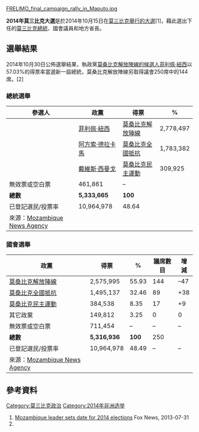 [FRELIMO_final_campaign_rally_in_Maputo.jpg](https://zh.wikipedia.org/wiki/File:FRELIMO_final_campaign_rally_in_Maputo.jpg "fig:FRELIMO_final_campaign_rally_in_Maputo.jpg")

**2014年莫三比克大選**是於2014年10月15日在[莫三比克舉行的大選](https://zh.wikipedia.org/wiki/莫三比克 "wikilink")\[1\]，藉此選出下任的[莫三比克總統](https://zh.wikipedia.org/wiki/莫三比克 "wikilink")、國會議員和地方省長。

## 選舉結果

2014年10月30日公佈選舉結果，執政黨[莫桑比克解放陣線的候選人](https://zh.wikipedia.org/wiki/莫桑比克解放陣線 "wikilink")[菲利佩·紐西](../Page/菲利佩·紐西.md "wikilink")以57.03%的得票率當選新一屆總統，莫桑比克解放陣線另取得議會250席中的144席。\[2\]

### 總統選舉

| 參選人                                                                                          | 政黨                                                            | 得票                                                            | %         |
| -------------------------------------------------------------------------------------------- | ------------------------------------------------------------- | ------------------------------------------------------------- | --------- |
|                                                                                              | [菲利佩·紐西](../Page/菲利佩·紐西.md "wikilink")                        | [莫桑比克解放陣線](https://zh.wikipedia.org/wiki/莫桑比克解放陣線 "wikilink") | 2,778,497 |
|                                                                                              | [阿方索·德拉卡馬](https://zh.wikipedia.org/wiki/阿方索·德拉卡馬 "wikilink") | [莫桑比克全國抵抗](../Page/莫桑比克全國抵抗.md "wikilink")                    | 1,783,382 |
|                                                                                              | [戴維斯·西曼戈](https://zh.wikipedia.org/wiki/戴維斯·西曼戈 "wikilink")   | [莫桑比克民主運動](https://zh.wikipedia.org/wiki/莫桑比克民主運動 "wikilink") | 309,925   |
| 無效票或空白票                                                                                      | 461,861                                                       | –                                                             |           |
| **總數**                                                                                       | **5,333,665**                                                 | **100**                                                       |           |
| 已登記選民/投票率                                                                                    | 10,964,978                                                    | 48.64                                                         |           |
| 來源：[Mozambique News Agency](http://www.poptel.org.uk/mozambique-news/newsletter/aim494.html) |                                                               |                                                               |           |

### 國會選舉

| 政黨                                                                                           | 得票            | %       | 議席數目 | 增減   |
| -------------------------------------------------------------------------------------------- | ------------- | ------- | ---- | ---- |
| [莫桑比克解放陣線](https://zh.wikipedia.org/wiki/莫桑比克解放陣線 "wikilink")                                | 2,575,995     | 55.93   | 144  | –47  |
| [莫桑比克全國抵抗](../Page/莫桑比克全國抵抗.md "wikilink")                                                   | 1,495,137     | 32.46   | 89   | \+38 |
| [莫桑比克民主運動](https://zh.wikipedia.org/wiki/莫桑比克民主運動 "wikilink")                                | 384,538       | 8.35    | 17   | \+9  |
| 其它政黨                                                                                         | 149,812       | 3.25    | 0    | 0    |
| 無效票或空白票                                                                                      | 711,454       | –       | –    | –    |
| **總數**                                                                                       | **5,316,936** | **100** | 250  |      |
| 已登記選民/投票率                                                                                    | 10,964,978    | 48.49   | –    | –    |
| 來源：[Mozambique News Agency](http://www.poptel.org.uk/mozambique-news/newsletter/aim494.html) |               |         |      |      |

## 參考資料

[Category:莫三比克政治](https://zh.wikipedia.org/wiki/Category:莫三比克政治 "wikilink")
[Category:2014年非洲选举](https://zh.wikipedia.org/wiki/Category:2014年非洲选举 "wikilink")

1.  [Mozambique leader sets date for 2014
    elections](http://www.foxnews.com/world/2013/07/31/mozambique-leader-sets-date-for-2014-elections/)
    Fox News, 2013-07-31
2.